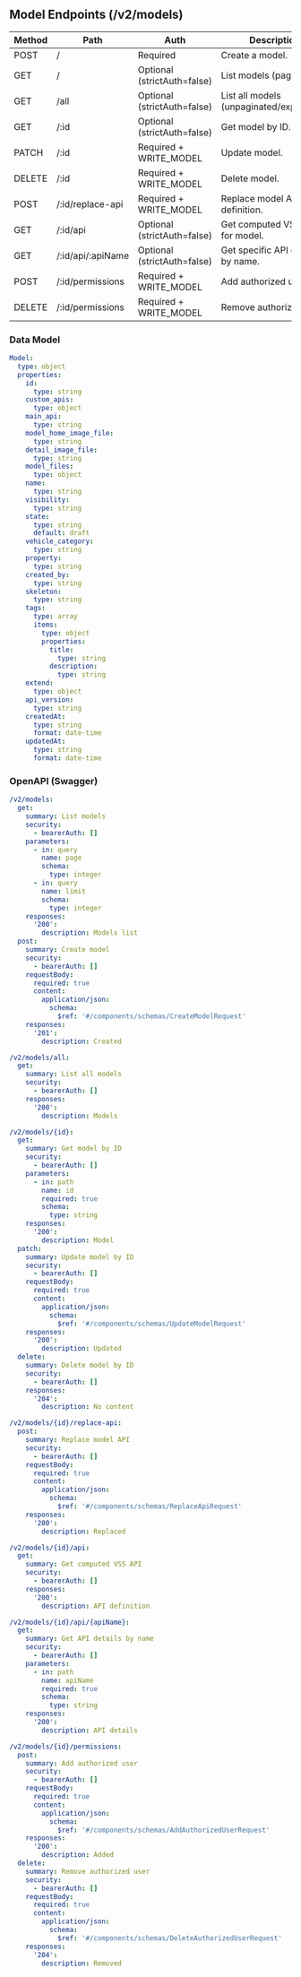 ## Model Endpoints (/v2/models)

| Method | Path | Auth | Description |
|---|---|---|---|
| POST | / | Required | Create a model. |
| GET | / | Optional (strictAuth=false) | List models (paginated). |
| GET | /all | Optional (strictAuth=false) | List all models (unpaginated/expanded). |
| GET | /:id | Optional (strictAuth=false) | Get model by ID. |
| PATCH | /:id | Required + WRITE_MODEL | Update model. |
| DELETE | /:id | Required + WRITE_MODEL | Delete model. |
| POST | /:id/replace-api | Required + WRITE_MODEL | Replace model API definition. |
| GET | /:id/api | Optional (strictAuth=false) | Get computed VSS API for model. |
| GET | /:id/api/:apiName | Optional (strictAuth=false) | Get specific API details by name. |
| POST | /:id/permissions | Required + WRITE_MODEL | Add authorized user. |
| DELETE | /:id/permissions | Required + WRITE_MODEL | Remove authorized user. |

### Data Model

```yaml
Model:
  type: object
  properties:
    id:
      type: string
    custom_apis:
      type: object
    main_api:
      type: string
    model_home_image_file:
      type: string
    detail_image_file:
      type: string
    model_files:
      type: object
    name:
      type: string
    visibility:
      type: string
    state:
      type: string
      default: draft
    vehicle_category:
      type: string
    property:
      type: string
    created_by:
      type: string
    skeleton:
      type: string
    tags:
      type: array
      items:
        type: object
        properties:
          title:
            type: string
          description:
            type: string
    extend:
      type: object
    api_version:
      type: string
    createdAt:
      type: string
      format: date-time
    updatedAt:
      type: string
      format: date-time
```

### OpenAPI (Swagger)

```yaml
/v2/models:
  get:
    summary: List models
    security:
      - bearerAuth: []
    parameters:
      - in: query
        name: page
        schema:
          type: integer
      - in: query
        name: limit
        schema:
          type: integer
    responses:
      '200':
        description: Models list
  post:
    summary: Create model
    security:
      - bearerAuth: []
    requestBody:
      required: true
      content:
        application/json:
          schema:
            $ref: '#/components/schemas/CreateModelRequest'
    responses:
      '201':
        description: Created

/v2/models/all:
  get:
    summary: List all models
    security:
      - bearerAuth: []
    responses:
      '200':
        description: Models

/v2/models/{id}:
  get:
    summary: Get model by ID
    security:
      - bearerAuth: []
    parameters:
      - in: path
        name: id
        required: true
        schema:
          type: string
    responses:
      '200':
        description: Model
  patch:
    summary: Update model by ID
    security:
      - bearerAuth: []
    requestBody:
      required: true
      content:
        application/json:
          schema:
            $ref: '#/components/schemas/UpdateModelRequest'
    responses:
      '200':
        description: Updated
  delete:
    summary: Delete model by ID
    security:
      - bearerAuth: []
    responses:
      '204':
        description: No content

/v2/models/{id}/replace-api:
  post:
    summary: Replace model API
    security:
      - bearerAuth: []
    requestBody:
      required: true
      content:
        application/json:
          schema:
            $ref: '#/components/schemas/ReplaceApiRequest'
    responses:
      '200':
        description: Replaced

/v2/models/{id}/api:
  get:
    summary: Get computed VSS API
    security:
      - bearerAuth: []
    responses:
      '200':
        description: API definition

/v2/models/{id}/api/{apiName}:
  get:
    summary: Get API details by name
    security:
      - bearerAuth: []
    parameters:
      - in: path
        name: apiName
        required: true
        schema:
          type: string
    responses:
      '200':
        description: API details

/v2/models/{id}/permissions:
  post:
    summary: Add authorized user
    security:
      - bearerAuth: []
    requestBody:
      required: true
      content:
        application/json:
          schema:
            $ref: '#/components/schemas/AddAuthorizedUserRequest'
    responses:
      '200':
        description: Added
  delete:
    summary: Remove authorized user
    security:
      - bearerAuth: []
    requestBody:
      required: true
      content:
        application/json:
          schema:
            $ref: '#/components/schemas/DeleteAuthorizedUserRequest'
    responses:
      '204':
        description: Removed
```
